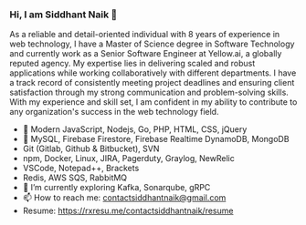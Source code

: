 ### Hi, I am Siddhant Naik 👋

As a reliable and detail-oriented individual with 8 years of experience in web technology, I have a Master of Science degree in Software Technology and currently work as a Senior Software Engineer at Yellow.ai, a globally reputed agency. My expertise lies in delivering scaled and robust applications while working collaboratively with different departments. I have a track record of consistently meeting project deadlines and ensuring client satisfaction through my strong communication and problem-solving skills. With my experience and skill set, I am confident in my ability to contribute to any organization's success in the web technology field.


- 🔭 Modern JavaScript, Nodejs, Go, PHP, HTML, CSS, jQuery
- 💾 MySQL, Firebase Firestore, Firebase Realtime DynamoDB, MongoDB
- Git (Gitlab, Github & Bitbucket), SVN
- npm, Docker, Linux, JIRA, Pagerduty, Graylog, NewRelic
- VSCode, Notepad++, Brackets
- Redis, AWS SQS, RabbitMQ
- 🌱 I’m currently exploring Kafka, Sonarqube, gRPC 
- 📫 How to reach me: contactsiddhantnaik@gmail.com
- Resume: https://rxresu.me/contactsiddhantnaik/resume
